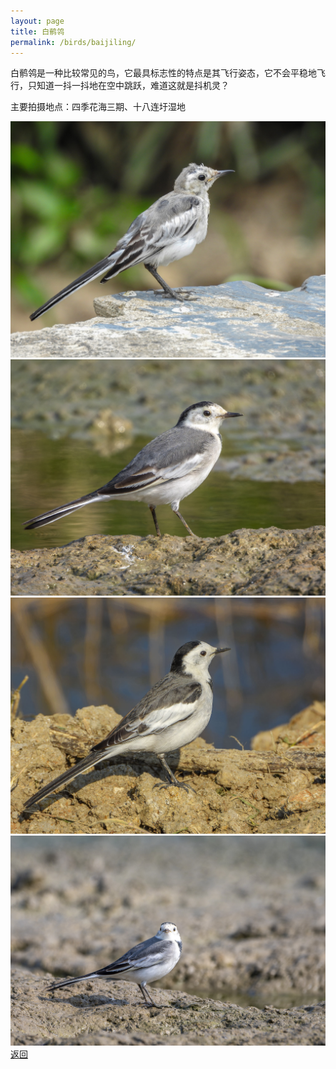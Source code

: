 ```yaml
---
layout: page
title: 白鹡鸰
permalink: /birds/baijiling/
---
```

白鹡鸰是一种比较常见的鸟，它最具标志性的特点是其飞行姿态，它不会平稳地飞行，只知道一抖一抖地在空中跳跃，难道这就是抖机灵？

主要拍摄地点：四季花海三期、十八连圩湿地

![](../picture/白鹡鸰/DSCN2547.jpg)
![](../picture/白鹡鸰/DSCN3079.jpg)
![](../picture/白鹡鸰/DSCN6323.jpg)
![](../picture/白鹡鸰/DSC_8871.jpg)
[返回](../../)

